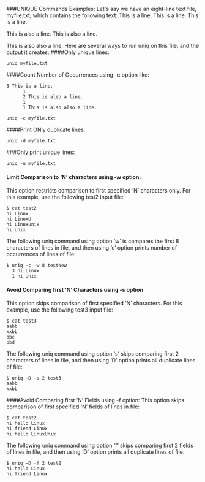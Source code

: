 ###UNIQUE Commands Examples:
Let's say we have an eight-line text file, myfile.txt, which contains the following text:
This is a line.
This is a line.
This is a line.
 
This is also a line.
This is also a line.
 
This is also also a line.
Here are several ways to run uniq on this file, and the output it creates:
####Only unique lines:
```
uniq myfile.txt
```
####Count Number of Occurrences using -c option like:
```
3 This is a line.
      1  
      2 This is also a line.
      1  
      1 This is also also a line.
```
```
uniq -c myfile.txt
```
####Print ONly duplicate lines:
```
uniq -d myfile.txt
```
###Only print unique lines:
```
uniq -u myfile.txt
```
#### Limit Comparison to ‘N’ characters using -w option:
This option restricts comparison to first specified ‘N’ characters only. For this example, use the following test2 input file:
```
$ cat test2
hi Linux
hi LinuxU
hi LinuxUnix
hi Unix
```
The following uniq command using option ‘w’ is compares the first 8 characters of lines in file, and then using ‘c’ option prints number of occurrences of lines of file:
```
$ uniq -c -w 8 testNew
  3 hi Linux
  1 hi Unix
```
#### Avoid Comparing first ‘N’ Characters using -s option
This option skips comparison of first specified ‘N’ characters. For this example, use the following test3 input file:
```
$ cat test3
aabb
xxbb
bbc
bbd
```
The following uniq command using option ‘s’ skips comparing first 2 characters of lines in file, and then using ‘D’ option prints all duplicate lines of file:
```
$ uniq -D -s 2 test3
aabb
xxbb
```
####Avoid Comparing first ‘N’ Fields using -f option:
This option skips comparison of first specified ‘N’ fields of lines in file:
```
$ cat test2
hi hello Linux
hi friend Linux
hi hello LinuxUnix
```
The following uniq command using option ‘f’ skips comparing first 2 fields of lines in file, and then using ‘D’ option prints all duplicate lines of file.
```
$ uniq -D -f 2 test2
hi hello Linux
hi friend Linux
```

